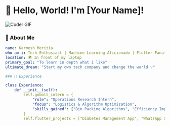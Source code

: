 # 👋 Hello, World! I'm [Your Name]!

![Coder GIF](https://media.giphy.com/media/qgQUggAC3Pfv687qPC/giphy.gif)

### 🚀 About Me

```yaml
name: Karmesh Meritia
who am i: Tech Enthusiast | Machine Learning Aficionado | Flutter Fanatic
location: 🌍 In front of my laptop
primary_goal: "To learn in depth what i like"
ultimate_dream: "Start my own tech company and change the world 💡"

### 💼 Experience

class Experience:
    def __init__(self):
        self.gobolt_intern = {
            "role": "Operations Research Intern",
            "focus": "Logistics & Algorithm Optimization",
            "skills_gained": ["Bin Packing Algorithms", "Efficiency Improvements"]
        }
        self.flutter_projects = ["Diabetes Management App", "WhatsApp UI Clone"]
